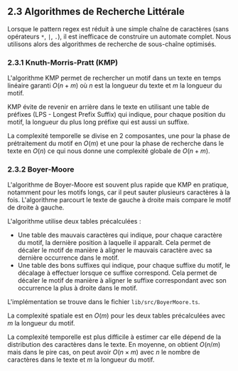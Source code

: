 ## 2.3 Algorithmes de Recherche Littérale

Lorsque le pattern regex est réduit à une simple chaîne de caractères (sans opérateurs `*`, `|`, `.`), il est inefficace de construire un automate complet. Nous utilisons alors des algorithmes de recherche de sous-chaîne optimisés.

### 2.3.1 Knuth-Morris-Pratt (KMP)

L'algorithme KMP permet de rechercher un motif dans un texte en temps linéaire garanti $O(n + m)$ où $n$ est la longueur du texte et $m$ la longueur du motif.

KMP évite de revenir en arrière dans le texte en utilisant une table de préfixes (LPS - Longest Prefix Suffix) qui indique, pour chaque position du motif, la longueur du plus long préfixe qui est aussi un suffixe.

La complexité temporelle se divise en 2 composantes, une pour la phase de prétraitement du motif en $O(m)$ et une pour la phase de recherche dans le texte en $O(n)$ ce qui nous donne une complexité globale de $O(n + m)$.

### 2.3.2 Boyer-Moore

L'algorithme de Boyer-Moore est souvent plus rapide que KMP en pratique, notamment pour les motifs longs, car il peut sauter plusieurs caractères à la fois. L'algorithme parcourt le texte de gauche à droite mais compare le motif de droite à gauche.

L'algorithme utilise deux tables précalculées :

- Une table des mauvais caractères qui indique, pour chaque caractère du motif, la dernière position à laquelle il apparaît. Cela permet de décaler le motif de manière à aligner le mauvais caractère avec sa dernière occurrence dans le motif.
- Une table des bons suffixes qui indique, pour chaque suffixe du motif, le décalage à effectuer lorsque ce suffixe correspond. Cela permet de décaler le motif de manière à aligner le suffixe correspondant avec son occurrence la plus à droite dans le motif.

L'implémentation se trouve dans le fichier `lib/src/BoyerMoore.ts`.

La complexité spatiale est en $O(m)$ pour les deux tables précalculées avec $m$ la longueur du motif.

La complexité temporelle est plus difficile à estimer car elle dépend de la distribution des caractères dans le texte. En moyenne, on obtient $O(n / m)$ mais dans le pire cas, on peut avoir $O(n \times m)$ avec $n$ le nombre de caractères dans le texte et $m$ la longueur du motif.

